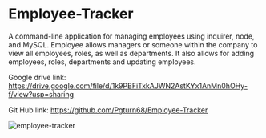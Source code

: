 # Employee-Tracker

A command-line application for managing employees using inquirer, node, and MySQL.
Employee allows managers or someone within the company to view all employees, roles, as well as departments. It also allows for adding employees, roles, departments and updating employees.

Google drive link: https://drive.google.com/file/d/1k9PBFiTxkAJWN2AstKYx1AnMn0hOHy-f/view?usp=sharing


Git Hub link: https://github.com/Pgturn68/Employee-Tracker

![employee-tracker](https://user-images.githubusercontent.com/78170157/119248817-5061c400-bb59-11eb-8b5d-3abb7fcb6090.gif)

